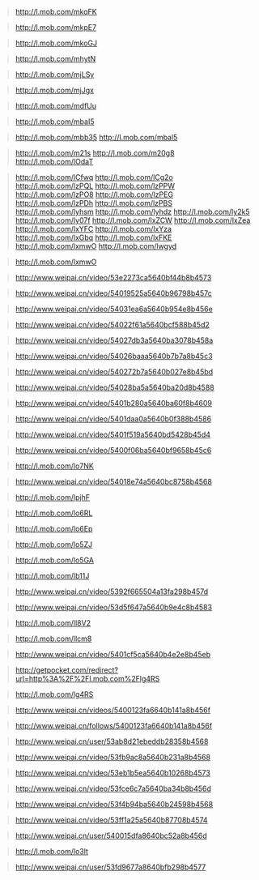 >http://l.mob.com/mkqFK

>http://l.mob.com/mkpE7

>http://l.mob.com/mkoGJ

>http://l.mob.com/mhytN

>http://l.mob.com/mjLSy

>http://l.mob.com/mjJgx

>http://l.mob.com/mdfUu

>http://l.mob.com/mbaI5

>http://l.mob.com/mbb35
>http://l.mob.com/mbal5

>http://l.mob.com/m21s
>http://l.mob.com/m20g8
>http://l.mob.com/lOdaT

>http://l.mob.com/lCfwq
>http://l.mob.com/lCg2o
>http://l.mob.com/lzPQL
>http://l.mob.com/lzPPW
>http://l.mob.com/lzPO8
>http://l.mob.com/lzPEG
>http://l.mob.com/lzPDh
>http://l.mob.com/lzPBS
>http://l.mob.com/lyhsm
>http://l.mob.com/lyhdz
>http://l.mob.com/ly2k5
>http://l.mob.com/ly07f
>http://l.mob.com/lxZCW
>http://l.mob.com/lxZea
>http://l.mob.com/lxYFC
>http://l.mob.com/lxYza
>http://l.mob.com/lxGbq
>http://l.mob.com/lxFKE
>http://l.mob.com/lxmwO
>http://l.mob.com/lwgyd

>http://l.mob.com/lxmwO

>http://www.weipai.cn/video/53e2273ca5640bf44b8b4573

>http://www.weipai.cn/video/54019525a5640b96798b457c

>http://www.weipai.cn/video/54031ea6a5640b954e8b456e

>http://www.weipai.cn/video/54022f61a5640bcf588b45d2

>http://www.weipai.cn/video/54027db3a5640ba3078b458a

>http://www.weipai.cn/video/54026baaa5640b7b7a8b45c3

>http://www.weipai.cn/video/540272b7a5640b027e8b45bd

>http://www.weipai.cn/video/54028ba5a5640ba20d8b4588

>http://www.weipai.cn/video/5401b280a5640ba60f8b4609

>http://www.weipai.cn/video/5401daa0a5640b0f388b4586

>http://www.weipai.cn/video/5401f519a5640bd5428b45d4

>http://www.weipai.cn/video/5400f06ba5640bf9658b45c6

>http://l.mob.com/lo7NK

>http://www.weipai.cn/video/54018e74a5640bc8758b4568

>http://l.mob.com/lpjhF

>http://l.mob.com/lo6RL

>http://l.mob.com/lo6Ep

>http://l.mob.com/lo5ZJ

>http://l.mob.com/lo5GA

>http://l.mob.com/lb11J

>http://www.weipai.cn/video/5392f665504a13fa298b457d

>http://www.weipai.cn/video/53d5f647a5640b9e4c8b4583

>http://l.mob.com/ll8V2

>http://l.mob.com/llcm8

>http://www.weipai.cn/video/5401cf5ca5640b4e2e8b45eb

>http://getpocket.com/redirect?url=http%3A%2F%2Fl.mob.com%2Flg4RS

>http://l.mob.com/lg4RS

>http://www.weipai.cn/videos/5400123fa6640b141a8b456f

>http://www.weipai.cn/follows/5400123fa6640b141a8b456f

>http://www.weipai.cn/user/53ab8d21ebeddb28358b4568

>http://www.weipai.cn/video/53fb9ac8a5640b231a8b4568

>http://www.weipai.cn/video/53eb1b5ea5640b10268b4573

>http://www.weipai.cn/video/53fce6c7a5640ba34b8b456d

>http://www.weipai.cn/video/53f4b94ba5640b24598b4568

>http://www.weipai.cn/video/53ff1a25a5640b87708b4574

>http://www.weipai.cn/user/540015dfa8640bc52a8b456d

>http://l.mob.com/lo3lt


>http://www.weipai.cn/user/53fd9677a8640bfb298b4577
